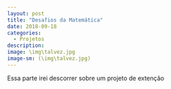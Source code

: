 ```yaml
---
layout: post
title: "Desafios da Matemática"
date: 2018-09-18
categories:
  - Projetos
description:
image: \img\talvez.jpg
image-sm: (\img\talvez.jpg)
---
```

Essa parte irei descorrer sobre um projeto de extenção